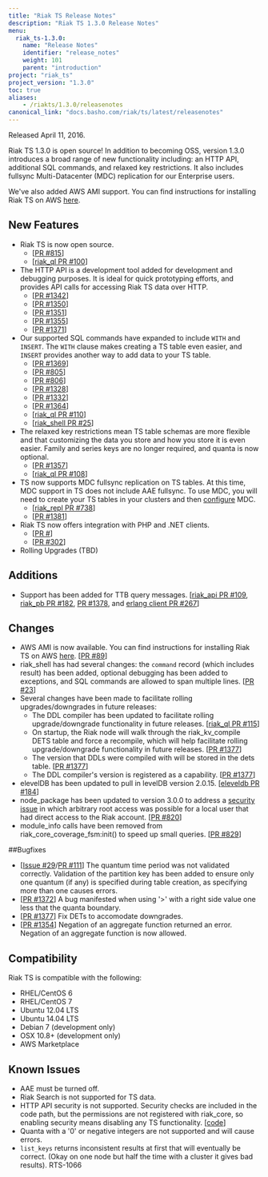 ```yaml
---
title: "Riak TS Release Notes"
description: "Riak TS 1.3.0 Release Notes"
menu:
  riak_ts-1.3.0:
    name: "Release Notes"
    identifier: "release_notes"
    weight: 101
    parent: "introduction"
project: "riak_ts"
project_version: "1.3.0"
toc: true
aliases:
    - /riakts/1.3.0/releasenotes
canonical_link: "docs.basho.com/riak/ts/latest/releasenotes"
---
```



Released April 11, 2016.

Riak TS 1.3.0 is open source! In addition to becoming OSS, version 1.3.0 introduces a broad range of new functionality including: an HTTP API, additional SQL commands, and relaxed key restrictions. It also includes fullsync Multi-Datacenter (MDC) replication for our Enterprise users.

We've also added AWS AMI support. You can find instructions for installing Riak TS on AWS [here](http://docs.basho.com/riak/ts/1.2.0/installing/aws/).


## New Features

* Riak TS is now open source. 
    * [[PR #815](https://github.com/basho/riak/pull/815)]
    * [[riak_ql PR #100](https://github.com/basho/riak_ql/pull/100)]
* The HTTP API is a development tool added for development and debugging purposes. It is ideal for quick prototyping efforts, and provides API calls for accessing Riak TS data over HTTP.
    * [[PR #1342](https://github.com/basho/riak_kv/pull/1342)]
    * [[PR #1350](https://github.com/basho/riak_kv/pull/1350)]
    * [[PR #1351](https://github.com/basho/riak_kv/pull/1351)]
    * [[PR #1355](https://github.com/basho/riak_kv/pull/1355)]
    * [[PR #1371](https://github.com/basho/riak_kv/pull/1371)]
* Our supported SQL commands have expanded to include `WITH` and `INSERT`. The `WITH` clause makes creating a TS table even easier, and `INSERT` provides another way to add data to your TS table.
    * [[PR #1369](https://github.com/basho/riak_kv/pull/1369)]
    * [[PR #805](https://github.com/basho/riak_core/pull/805)]
    * [[PR #806](https://github.com/basho/riak_core/pull/806)]
    * [[PR #1328](https://github.com/basho/riak_kv/pull/1328)]
    * [[PR #1332](https://github.com/basho/riak_kv/pull/1332)]
    * [[PR #1364](https://github.com/basho/riak_kv/pull/1364)]
    * [[riak_ql PR #110](https://github.com/basho/riak_ql/pull/110)]
    * [[riak_shell PR #25](https://github.com/basho/riak_shell/pull/25)]
* The relaxed key restrictions mean TS table schemas are more flexible and that customizing the data you store and how you store it is even easier. Family and series keys are no longer required, and quanta is now optional.
    * [[PR #1357](https://github.com/basho/riak_kv/pull/1357)]
    * [[riak_ql PR #108](https://github.com/basho/riak_ql/pull/108)]
* TS now supports MDC fullsync replication on TS tables. At this time, MDC support in TS does not include AAE fullsync. To use MDC, you will need to create your TS tables in your clusters and then [configure](http://http://docs.basho.com/riak/ts/1.3.0/using/mdc/) MDC. 
    * [[riak_repl PR #738](https://github.com/basho/riak_repl/pull/738)]
    * [[PR #1381](https://github.com/basho/riak_kv/pull/1381)]
* Riak TS now offers integration with PHP and .NET clients.
    * [[PR #]()]
    * [[PR #302](https://github.com/basho/riak-dotnet-client/pull/302)]
* Rolling Upgrades (TBD) 


## Additions

* Support has been added for TTB query messages. [[riak_api PR #109](https://github.com/basho/riak_api/pull/109), [riak_pb PR #182](https://github.com/basho/riak_pb/pull/182), [PR #1378](https://github.com/basho/riak_kv/pull/1378), and [erlang client PR #267](https://github.com/basho/riak-erlang-client/pull/267)]


## Changes

*  AWS AMI is now available. You can find instructions for installing Riak TS on AWS [here](http://docs.basho.com/riak/ts/1.2.0/installing/aws/). [[PR #89](https://github.com/basho/aws-ansible/pull/89)]
* riak_shell has had several changes:  the `command` record (which includes result) has been added, optional debugging has been added to exceptions, and SQL commands are allowed to span multiple lines. [[PR #23](https://github.com/basho/riak_shell/pull/23)]
* Several changes have been made to facilitate rolling upgrades/downgrades in future releases:
    * The DDL compiler has been updated to facilitate rolling upgrade/downgrade functionality in future releases. [[riak_ql PR #115](https://github.com/basho/riak_ql/pull/115)]
    * On startup, the Riak node will walk through the riak_kv_compile DETS table and force a recompile, which will help facilitate rolling upgrade/downgrade functionality in future releases. [[PR #1377](https://github.com/basho/riak_kv/pull/1377)]
    * The version that DDLs were compiled with will be stored in the dets table. [[PR #1377](https://github.com/basho/riak_kv/pull/1377)]
    * The DDL compiler's version is registered as a capability. [[PR #1377](https://github.com/basho/riak_kv/pull/1377)]
* elevelDB has been updated to pull in levelDB version 2.0.15. [[eleveldb PR #184](https://github.com/basho/eleveldb/pull/184)]
* node_package has been updated to version 3.0.0 to address a [security issue](http://docs.basho.com/community/product-advisories/codeinjectioninitfiles/) in which arbitrary root access was possible for a local user that had direct access to the Riak account. [[PR #820](https://github.com/basho/riak/pull/820)]
* module_info calls have been removed from riak_core_coverage_fsm:init() to speed up small queries. [[PR #829](https://github.com/basho/riak_core/pull/829)]


##Bugfixes

* [[Issue #29](https://github.com/basho/riak_ee-issues/issues/29)/[PR #111](https://github.com/basho/riak_ql/pull/111)] The quantum time period was not validated correctly. Validation of the partition key has been added to ensure only one quantum (if any) is specified during table creation, as specifying more than one causes errors.
* [[PR #1372](https://github.com/basho/riak_kv/pull/1372)] A bug manifested when using '>' with a right side value one less that the quanta boundary.
* [[PR #1377](https://github.com/basho/riak_kv/pull/1377)] Fix DETs to accomodate downgrades.
* [[PR #1354](https://github.com/basho/riak_kv/pull/1354)] Negation of an aggregate function returned an error. Negation of an aggregate function is now allowed.


## Compatibility

Riak TS is compatible with the following:

* RHEL/CentOS 6
* RHEL/CentOS 7
* Ubuntu 12.04 LTS
* Ubuntu 14.04 LTS
* Debian 7 (development only)
* OSX 10.8+ (development only)
* AWS Marketplace


## Known Issues

* AAE must be turned off.
* Riak Search is not supported for TS data.
* HTTP API security is not supported. Security checks are included in the code path, but the permissions are not registered with riak_core, so enabling security means disabling any TS functionality. [[code](https://github.com/basho/riak_kv/blob/riak_ts-develop/src/riak_kv_app.erl#L214-L215)]
* Quanta with a '0' or negative integers are not supported and will cause errors. 
* `list_keys` returns inconsistent results at first that will eventually be correct. (Okay on one node but half the time with a cluster it gives bad results). RTS-1066